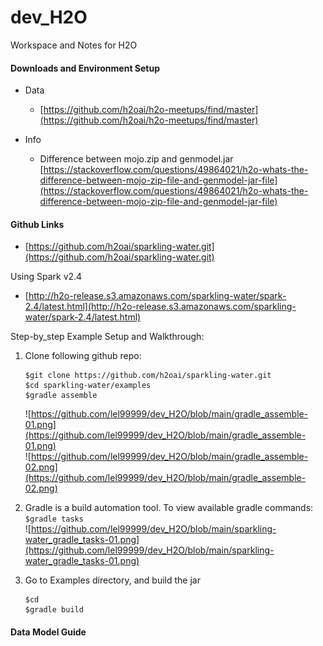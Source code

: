 # dev_H2O
Workspace and Notes for H2O

#### Downloads and Environment Setup
- Data
  - [https://github.com/h2oai/h2o-meetups/find/master](https://github.com/h2oai/h2o-meetups/find/master) <br/>

- Info
  - Difference between mojo.zip and genmodel.jar
    [https://stackoverflow.com/questions/49864021/h2o-whats-the-difference-between-mojo-zip-file-and-genmodel-jar-file](https://stackoverflow.com/questions/49864021/h2o-whats-the-difference-between-mojo-zip-file-and-genmodel-jar-file) <br/>

#### Github Links
- [https://github.com/h2oai/sparkling-water.git](https://github.com/h2oai/sparkling-water.git) <br/>

Using Spark v2.4 <br/>
- [http://h2o-release.s3.amazonaws.com/sparkling-water/spark-2.4/latest.html](http://h2o-release.s3.amazonaws.com/sparkling-water/spark-2.4/latest.html) <br/>

Step-by_step Example Setup and Walkthrough: <br/>
1) Clone following github repo:
   ```
   $git clone https://github.com/h2oai/sparkling-water.git
   $cd sparkling-water/examples
   $gradle assemble
   ```
   ![https://github.com/lel99999/dev_H2O/blob/main/gradle_assemble-01.png](https://github.com/lel99999/dev_H2O/blob/main/gradle_assemble-01.png) <br/>
   ![https://github.com/lel99999/dev_H2O/blob/main/gradle_assemble-02.png](https://github.com/lel99999/dev_H2O/blob/main/gradle_assemble-02.png) <br/>
   
   
2) Gradle is a build automation tool. To view available gradle commands: <br/>
   `$gradle tasks` <br/>
   ![https://github.com/lel99999/dev_H2O/blob/main/sparkling-water_gradle_tasks-01.png](https://github.com/lel99999/dev_H2O/blob/main/sparkling-water_gradle_tasks-01.png) <br/>
   
3) Go to Examples directory, and build the jar
   ```
   $cd 
   $gradle build
   ```
#### Data Model Guide
